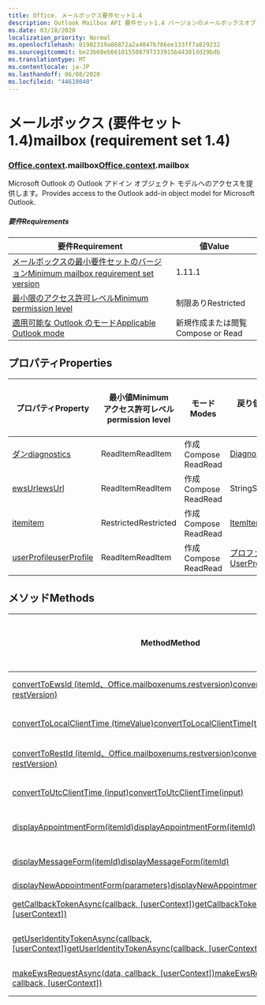 ```yaml
---
title: Office. メールボックス要件セット1.4
description: Outlook Mailbox API 要件セット1.4 バージョンのメールボックスオブジェクトモデル。
ms.date: 03/18/2020
localization_priority: Normal
ms.openlocfilehash: 01902319a86872a2a4047b786ee133ff7a829232
ms.sourcegitcommit: be23b68eb661015508797333915b44381dd29bdb
ms.translationtype: MT
ms.contentlocale: ja-JP
ms.lasthandoff: 06/08/2020
ms.locfileid: "44610040"
---
```

# <a name="mailbox-requirement-set-14"></a><span data-ttu-id="63d09-103">メールボックス (要件セット 1.4)</span><span class="sxs-lookup"><span data-stu-id="63d09-103">mailbox (requirement set 1.4)</span></span>

### <a name="officecontextmailbox"></a><span data-ttu-id="63d09-104">[Office](office.md)[.context](office.context.md).mailbox</span><span class="sxs-lookup"><span data-stu-id="63d09-104">[Office](office.md)[.context](office.context.md).mailbox</span></span>

<span data-ttu-id="63d09-105">Microsoft Outlook の Outlook アドイン オブジェクト モデルへのアクセスを提供します。</span><span class="sxs-lookup"><span data-stu-id="63d09-105">Provides access to the Outlook add-in object model for Microsoft Outlook.</span></span>

##### <a name="requirements"></a><span data-ttu-id="63d09-106">要件</span><span class="sxs-lookup"><span data-stu-id="63d09-106">Requirements</span></span>

|<span data-ttu-id="63d09-107">要件</span><span class="sxs-lookup"><span data-stu-id="63d09-107">Requirement</span></span>| <span data-ttu-id="63d09-108">値</span><span class="sxs-lookup"><span data-stu-id="63d09-108">Value</span></span>|
|---|---|
|[<span data-ttu-id="63d09-109">メールボックスの最小要件セットのバージョン</span><span class="sxs-lookup"><span data-stu-id="63d09-109">Minimum mailbox requirement set version</span></span>](../../requirement-sets/outlook-api-requirement-sets.md)| <span data-ttu-id="63d09-110">1.1</span><span class="sxs-lookup"><span data-stu-id="63d09-110">1.1</span></span>|
|[<span data-ttu-id="63d09-111">最小限のアクセス許可レベル</span><span class="sxs-lookup"><span data-stu-id="63d09-111">Minimum permission level</span></span>](../../../outlook/understanding-outlook-add-in-permissions.md)| <span data-ttu-id="63d09-112">制限あり</span><span class="sxs-lookup"><span data-stu-id="63d09-112">Restricted</span></span>|
|[<span data-ttu-id="63d09-113">適用可能な Outlook のモード</span><span class="sxs-lookup"><span data-stu-id="63d09-113">Applicable Outlook mode</span></span>](../../../outlook/outlook-add-ins-overview.md#extension-points)| <span data-ttu-id="63d09-114">新規作成または閲覧</span><span class="sxs-lookup"><span data-stu-id="63d09-114">Compose or Read</span></span>|

## <a name="properties"></a><span data-ttu-id="63d09-115">プロパティ</span><span class="sxs-lookup"><span data-stu-id="63d09-115">Properties</span></span>

| <span data-ttu-id="63d09-116">プロパティ</span><span class="sxs-lookup"><span data-stu-id="63d09-116">Property</span></span> | <span data-ttu-id="63d09-117">最小値</span><span class="sxs-lookup"><span data-stu-id="63d09-117">Minimum</span></span><br><span data-ttu-id="63d09-118">アクセス許可レベル</span><span class="sxs-lookup"><span data-stu-id="63d09-118">permission level</span></span> | <span data-ttu-id="63d09-119">モード</span><span class="sxs-lookup"><span data-stu-id="63d09-119">Modes</span></span> | <span data-ttu-id="63d09-120">戻り値の種類</span><span class="sxs-lookup"><span data-stu-id="63d09-120">Return type</span></span> | <span data-ttu-id="63d09-121">最小値</span><span class="sxs-lookup"><span data-stu-id="63d09-121">Minimum</span></span><br><span data-ttu-id="63d09-122">要件セット</span><span class="sxs-lookup"><span data-stu-id="63d09-122">requirement set</span></span> |
|---|---|---|---|:---:|
| [<span data-ttu-id="63d09-123">ダン</span><span class="sxs-lookup"><span data-stu-id="63d09-123">diagnostics</span></span>](/javascript/api/outlook/office.mailbox?view=outlook-js-1.4#diagnostics) | <span data-ttu-id="63d09-124">ReadItem</span><span class="sxs-lookup"><span data-stu-id="63d09-124">ReadItem</span></span> | <span data-ttu-id="63d09-125">作成</span><span class="sxs-lookup"><span data-stu-id="63d09-125">Compose</span></span><br><span data-ttu-id="63d09-126">Read</span><span class="sxs-lookup"><span data-stu-id="63d09-126">Read</span></span> | [<span data-ttu-id="63d09-127">Diagnostics</span><span class="sxs-lookup"><span data-stu-id="63d09-127">Diagnostics</span></span>](/javascript/api/outlook/office.diagnostics?view=outlook-js-1.4) | [<span data-ttu-id="63d09-128">1.1</span><span class="sxs-lookup"><span data-stu-id="63d09-128">1.1</span></span>](../requirement-set-1.1/outlook-requirement-set-1.1.md) |
| [<span data-ttu-id="63d09-129">ewsUrl</span><span class="sxs-lookup"><span data-stu-id="63d09-129">ewsUrl</span></span>](/javascript/api/outlook/office.mailbox?view=outlook-js-1.4#ewsurl) | <span data-ttu-id="63d09-130">ReadItem</span><span class="sxs-lookup"><span data-stu-id="63d09-130">ReadItem</span></span> | <span data-ttu-id="63d09-131">作成</span><span class="sxs-lookup"><span data-stu-id="63d09-131">Compose</span></span><br><span data-ttu-id="63d09-132">Read</span><span class="sxs-lookup"><span data-stu-id="63d09-132">Read</span></span> | <span data-ttu-id="63d09-133">String</span><span class="sxs-lookup"><span data-stu-id="63d09-133">String</span></span> | [<span data-ttu-id="63d09-134">1.1</span><span class="sxs-lookup"><span data-stu-id="63d09-134">1.1</span></span>](../requirement-set-1.1/outlook-requirement-set-1.1.md) |
| [<span data-ttu-id="63d09-135">item</span><span class="sxs-lookup"><span data-stu-id="63d09-135">item</span></span>](office.context.mailbox.item.md) | <span data-ttu-id="63d09-136">Restricted</span><span class="sxs-lookup"><span data-stu-id="63d09-136">Restricted</span></span> | <span data-ttu-id="63d09-137">作成</span><span class="sxs-lookup"><span data-stu-id="63d09-137">Compose</span></span><br><span data-ttu-id="63d09-138">Read</span><span class="sxs-lookup"><span data-stu-id="63d09-138">Read</span></span> | [<span data-ttu-id="63d09-139">Item</span><span class="sxs-lookup"><span data-stu-id="63d09-139">Item</span></span>](/javascript/api/outlook/office.item?view=outlook-js-1.4) | [<span data-ttu-id="63d09-140">1.1</span><span class="sxs-lookup"><span data-stu-id="63d09-140">1.1</span></span>](../requirement-set-1.1/outlook-requirement-set-1.1.md) |
| [<span data-ttu-id="63d09-141">userProfile</span><span class="sxs-lookup"><span data-stu-id="63d09-141">userProfile</span></span>](/javascript/api/outlook/office.mailbox?view=outlook-js-1.4#userprofile) | <span data-ttu-id="63d09-142">ReadItem</span><span class="sxs-lookup"><span data-stu-id="63d09-142">ReadItem</span></span> | <span data-ttu-id="63d09-143">作成</span><span class="sxs-lookup"><span data-stu-id="63d09-143">Compose</span></span><br><span data-ttu-id="63d09-144">Read</span><span class="sxs-lookup"><span data-stu-id="63d09-144">Read</span></span> | [<span data-ttu-id="63d09-145">プロファイル</span><span class="sxs-lookup"><span data-stu-id="63d09-145">UserProfile</span></span>](/javascript/api/outlook/office.userprofile?view=outlook-js-1.4) | [<span data-ttu-id="63d09-146">1.1</span><span class="sxs-lookup"><span data-stu-id="63d09-146">1.1</span></span>](../requirement-set-1.1/outlook-requirement-set-1.1.md) |

## <a name="methods"></a><span data-ttu-id="63d09-147">メソッド</span><span class="sxs-lookup"><span data-stu-id="63d09-147">Methods</span></span>

| <span data-ttu-id="63d09-148">Method</span><span class="sxs-lookup"><span data-stu-id="63d09-148">Method</span></span> | <span data-ttu-id="63d09-149">最小値</span><span class="sxs-lookup"><span data-stu-id="63d09-149">Minimum</span></span><br><span data-ttu-id="63d09-150">アクセス許可レベル</span><span class="sxs-lookup"><span data-stu-id="63d09-150">permission level</span></span> | <span data-ttu-id="63d09-151">モード</span><span class="sxs-lookup"><span data-stu-id="63d09-151">Modes</span></span> | <span data-ttu-id="63d09-152">最小値</span><span class="sxs-lookup"><span data-stu-id="63d09-152">Minimum</span></span><br><span data-ttu-id="63d09-153">要件セット</span><span class="sxs-lookup"><span data-stu-id="63d09-153">requirement set</span></span> |
|---|---|---|:---:|
| [<span data-ttu-id="63d09-154">convertToEwsId (itemId、Office.mailboxenums.restversion)</span><span class="sxs-lookup"><span data-stu-id="63d09-154">convertToEwsId(itemId, restVersion)</span></span>](/javascript/api/outlook/office.mailbox?view=outlook-js-1.4#converttoewsid-itemid--restversion-) | <span data-ttu-id="63d09-155">Restricted</span><span class="sxs-lookup"><span data-stu-id="63d09-155">Restricted</span></span> | <span data-ttu-id="63d09-156">作成</span><span class="sxs-lookup"><span data-stu-id="63d09-156">Compose</span></span><br><span data-ttu-id="63d09-157">Read</span><span class="sxs-lookup"><span data-stu-id="63d09-157">Read</span></span> | [<span data-ttu-id="63d09-158">1.3</span><span class="sxs-lookup"><span data-stu-id="63d09-158">1.3</span></span>](../requirement-set-1.3/outlook-requirement-set-1.3.md) |
| [<span data-ttu-id="63d09-159">convertToLocalClientTime (timeValue)</span><span class="sxs-lookup"><span data-stu-id="63d09-159">convertToLocalClientTime(timeValue)</span></span>](/javascript/api/outlook/office.mailbox?view=outlook-js-1.4#converttolocalclienttime-timevalue-) | <span data-ttu-id="63d09-160">ReadItem</span><span class="sxs-lookup"><span data-stu-id="63d09-160">ReadItem</span></span> | <span data-ttu-id="63d09-161">作成</span><span class="sxs-lookup"><span data-stu-id="63d09-161">Compose</span></span><br><span data-ttu-id="63d09-162">Read</span><span class="sxs-lookup"><span data-stu-id="63d09-162">Read</span></span> | [<span data-ttu-id="63d09-163">1.1</span><span class="sxs-lookup"><span data-stu-id="63d09-163">1.1</span></span>](../requirement-set-1.1/outlook-requirement-set-1.1.md) |
| [<span data-ttu-id="63d09-164">convertToRestId (itemId、Office.mailboxenums.restversion)</span><span class="sxs-lookup"><span data-stu-id="63d09-164">convertToRestId(itemId, restVersion)</span></span>](/javascript/api/outlook/office.mailbox?view=outlook-js-1.4#converttorestid-itemid--restversion-) | <span data-ttu-id="63d09-165">Restricted</span><span class="sxs-lookup"><span data-stu-id="63d09-165">Restricted</span></span> | <span data-ttu-id="63d09-166">作成</span><span class="sxs-lookup"><span data-stu-id="63d09-166">Compose</span></span><br><span data-ttu-id="63d09-167">Read</span><span class="sxs-lookup"><span data-stu-id="63d09-167">Read</span></span> | [<span data-ttu-id="63d09-168">1.3</span><span class="sxs-lookup"><span data-stu-id="63d09-168">1.3</span></span>](../requirement-set-1.3/outlook-requirement-set-1.3.md) |
| [<span data-ttu-id="63d09-169">convertToUtcClientTime (input)</span><span class="sxs-lookup"><span data-stu-id="63d09-169">convertToUtcClientTime(input)</span></span>](/javascript/api/outlook/office.mailbox?view=outlook-js-1.4#converttoutcclienttime-input-) | <span data-ttu-id="63d09-170">ReadItem</span><span class="sxs-lookup"><span data-stu-id="63d09-170">ReadItem</span></span> | <span data-ttu-id="63d09-171">作成</span><span class="sxs-lookup"><span data-stu-id="63d09-171">Compose</span></span><br><span data-ttu-id="63d09-172">Read</span><span class="sxs-lookup"><span data-stu-id="63d09-172">Read</span></span> | [<span data-ttu-id="63d09-173">1.1</span><span class="sxs-lookup"><span data-stu-id="63d09-173">1.1</span></span>](../requirement-set-1.1/outlook-requirement-set-1.1.md) |
| [<span data-ttu-id="63d09-174">displayAppointmentForm(itemId)</span><span class="sxs-lookup"><span data-stu-id="63d09-174">displayAppointmentForm(itemId)</span></span>](/javascript/api/outlook/office.mailbox?view=outlook-js-1.4#displayappointmentform-itemid-) | <span data-ttu-id="63d09-175">ReadItem</span><span class="sxs-lookup"><span data-stu-id="63d09-175">ReadItem</span></span> | <span data-ttu-id="63d09-176">作成</span><span class="sxs-lookup"><span data-stu-id="63d09-176">Compose</span></span><br><span data-ttu-id="63d09-177">Read</span><span class="sxs-lookup"><span data-stu-id="63d09-177">Read</span></span> | [<span data-ttu-id="63d09-178">1.1</span><span class="sxs-lookup"><span data-stu-id="63d09-178">1.1</span></span>](../requirement-set-1.1/outlook-requirement-set-1.1.md) |
| [<span data-ttu-id="63d09-179">displayMessageForm(itemId)</span><span class="sxs-lookup"><span data-stu-id="63d09-179">displayMessageForm(itemId)</span></span>](/javascript/api/outlook/office.mailbox?view=outlook-js-1.4#displaymessageform-itemid-) | <span data-ttu-id="63d09-180">ReadItem</span><span class="sxs-lookup"><span data-stu-id="63d09-180">ReadItem</span></span> | <span data-ttu-id="63d09-181">作成</span><span class="sxs-lookup"><span data-stu-id="63d09-181">Compose</span></span><br><span data-ttu-id="63d09-182">Read</span><span class="sxs-lookup"><span data-stu-id="63d09-182">Read</span></span> | [<span data-ttu-id="63d09-183">1.1</span><span class="sxs-lookup"><span data-stu-id="63d09-183">1.1</span></span>](../requirement-set-1.1/outlook-requirement-set-1.1.md) |
| [<span data-ttu-id="63d09-184">displayNewAppointmentForm(parameters)</span><span class="sxs-lookup"><span data-stu-id="63d09-184">displayNewAppointmentForm(parameters)</span></span>](/javascript/api/outlook/office.mailbox?view=outlook-js-1.4#displaynewappointmentform-parameters-) | <span data-ttu-id="63d09-185">ReadItem</span><span class="sxs-lookup"><span data-stu-id="63d09-185">ReadItem</span></span> | <span data-ttu-id="63d09-186">Read</span><span class="sxs-lookup"><span data-stu-id="63d09-186">Read</span></span> | [<span data-ttu-id="63d09-187">1.1</span><span class="sxs-lookup"><span data-stu-id="63d09-187">1.1</span></span>](../requirement-set-1.1/outlook-requirement-set-1.1.md) |
| <span data-ttu-id="63d09-188">[getCallbackTokenAsync(callback, [userContext])](/javascript/api/outlook/office.mailbox?view=outlook-js-1.4#getcallbacktokenasync-callback--usercontext-)</span><span class="sxs-lookup"><span data-stu-id="63d09-188">[getCallbackTokenAsync(callback, [userContext])](/javascript/api/outlook/office.mailbox?view=outlook-js-1.4#getcallbacktokenasync-callback--usercontext-)</span></span> | <span data-ttu-id="63d09-189">ReadItem</span><span class="sxs-lookup"><span data-stu-id="63d09-189">ReadItem</span></span> | <span data-ttu-id="63d09-190">作成</span><span class="sxs-lookup"><span data-stu-id="63d09-190">Compose</span></span><br><span data-ttu-id="63d09-191">Read</span><span class="sxs-lookup"><span data-stu-id="63d09-191">Read</span></span> | [<span data-ttu-id="63d09-192">1.3</span><span class="sxs-lookup"><span data-stu-id="63d09-192">1.3</span></span>](../requirement-set-1.3/outlook-requirement-set-1.3.md)<br>[<span data-ttu-id="63d09-193">1.1</span><span class="sxs-lookup"><span data-stu-id="63d09-193">1.1</span></span>](../requirement-set-1.1/outlook-requirement-set-1.1.md) |
| <span data-ttu-id="63d09-194">[getUserIdentityTokenAsync(callback, [userContext])](/javascript/api/outlook/office.mailbox?view=outlook-js-1.4#getuseridentitytokenasync-callback--usercontext-)</span><span class="sxs-lookup"><span data-stu-id="63d09-194">[getUserIdentityTokenAsync(callback, [userContext])](/javascript/api/outlook/office.mailbox?view=outlook-js-1.4#getuseridentitytokenasync-callback--usercontext-)</span></span> | <span data-ttu-id="63d09-195">ReadItem</span><span class="sxs-lookup"><span data-stu-id="63d09-195">ReadItem</span></span> | <span data-ttu-id="63d09-196">作成</span><span class="sxs-lookup"><span data-stu-id="63d09-196">Compose</span></span><br><span data-ttu-id="63d09-197">Read</span><span class="sxs-lookup"><span data-stu-id="63d09-197">Read</span></span> | [<span data-ttu-id="63d09-198">1.1</span><span class="sxs-lookup"><span data-stu-id="63d09-198">1.1</span></span>](../requirement-set-1.1/outlook-requirement-set-1.1.md) |
| <span data-ttu-id="63d09-199">[makeEwsRequestAsync(data, callback, [userContext])](/javascript/api/outlook/office.mailbox?view=outlook-js-1.4#makeewsrequestasync-data--callback--usercontext-)</span><span class="sxs-lookup"><span data-stu-id="63d09-199">[makeEwsRequestAsync(data, callback, [userContext])](/javascript/api/outlook/office.mailbox?view=outlook-js-1.4#makeewsrequestasync-data--callback--usercontext-)</span></span> | <span data-ttu-id="63d09-200">ReadWriteMailbox</span><span class="sxs-lookup"><span data-stu-id="63d09-200">ReadWriteMailbox</span></span> | <span data-ttu-id="63d09-201">作成</span><span class="sxs-lookup"><span data-stu-id="63d09-201">Compose</span></span><br><span data-ttu-id="63d09-202">Read</span><span class="sxs-lookup"><span data-stu-id="63d09-202">Read</span></span> | [<span data-ttu-id="63d09-203">1.1</span><span class="sxs-lookup"><span data-stu-id="63d09-203">1.1</span></span>](../requirement-set-1.1/outlook-requirement-set-1.1.md) |
